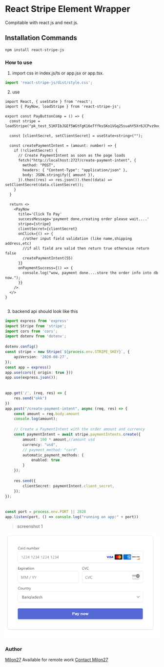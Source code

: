 # React Stripe Element Wrapper
Compitable with react js and next js.

## Installation Commands

```bash
npm install react-stripe-js
```

### How to use

1. import css in index.js/ts or app.jsx or app.tsx.

```ts
import 'react-stripe-js/dist/style.css';
```
2. use

```tsx
import React, { useState } from 'react';
import { PayNow, loadStripe } from 'react-stripe-js';

export const PayButtonComp = () => {
  const stripe = loadStripe("pk_test_51KFIbJGEf5WGtFgK16eTffksSKo1VGq25suahY5Xr6JCPvz9xdosjLSCJWhGisj2EWRQoCp16GGQPdhVuKNuVMRu00PNWqxHCe")

  const [clientSecret, setClientSecret] = useState<string>("");

  const createPaymentIntent = (amount: number) => {
    if (!clientSecret) {
      // Create PaymentIntent as soon as the page loads
      fetch("http://localhost:2727/create-payment-intent", {
        method: "POST",
        headers: { "Content-Type": "application/json" },
        body: JSON.stringify({ amount }),
      }).then((res) => res.json()).then((data) => setClientSecret(data.clientSecret));
    }
  }

  return <>
    <PayNow
      title='Click To Pay'
      successMessage='payment done,creating order please wait....'
      stripe={stripe}
      clientSecret={clientSecret}
      onClick={() => {
        //other input field validation (like name,shipping address,etc)
        //if all field are valid then return true otherwise return false
        createPaymentIntent(55)
      }}
      onPaymentSuccess={() => {
        console.log("wow, payment done....store the order info into db now.");
      }}
    />
  </>
}


```
3. backend api should look like this

```ts
import express from 'express'
import Stripe from 'stripe';
import cors from 'cors';
import dotenv from 'dotenv';

dotenv.config()
const stripe = new Stripe(`${process.env.STRIPE_SKEY}`, {
    apiVersion: '2020-08-27',
});
const app = express()
app.use(cors({ origin: true }))
app.use(express.json());


app.get('/', (req, res) => {
    res.send("okk")
})
app.post("/create-payment-intent", async (req, res) => {
    const amount = req.body.amount
    console.log(amount);

    // Create a PaymentIntent with the order amount and currency
    const paymentIntent = await stripe.paymentIntents.create({
        amount: 100 * amount,//amount usd
        currency: "usd",
        // payment_method: "card"
        automatic_payment_methods: {
            enabled: true
        }
    });

    res.send({
        clientSecret: paymentIntent.client_secret,
    });
});


const port = process.env.PORT || 2828
app.listen(port, () => console.log("running on app:" + port))

```



> screenshot 1

![screenshot](screenshot.png)


### Author 

[Milon27](https://milon27.com)
Available for remote work [Contact Milon27](https://milon27.com)